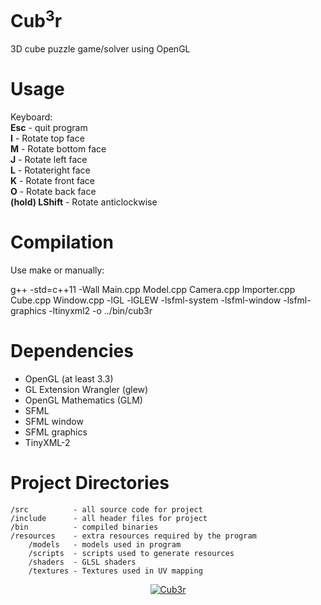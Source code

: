 Cub<sup>3</sup>r
=====

3D cube puzzle game/solver using OpenGL


Usage
=====

Keyboard:  
**Esc** - quit program  
**I** - Rotate top face  
**M** - Rotate bottom face  
**J** - Rotate left face  
**L** - Rotateright face  
**K** - Rotate front face  
**O** - Rotate back face  
**(hold) LShift** - Rotate anticlockwise  


Compilation
===========

Use make or manually: 

g++ -std=c++11 -Wall Main.cpp Model.cpp Camera.cpp Importer.cpp Cube.cpp Window.cpp -lGL -lGLEW -lsfml-system -lsfml-window -lsfml-graphics -ltinyxml2 -o ../bin/cub3r


Dependencies
============
* OpenGL (at least 3.3)
* GL Extension Wrangler (glew)
* OpenGL Mathematics (GLM)
* SFML
* SFML window
* SFML graphics
* TinyXML-2


Project Directories
===================
    /src          - all source code for project
    /include      - all header files for project
    /bin          - compiled binaries
    /resources    - extra resources required by the program
        /models   - models used in program
        /scripts  - scripts used to generate resources
        /shaders  - GLSL shaders
        /textures - Textures used in UV mapping


<div align="center"><a href="https://github.com/mdq3/cub3r"><img src="https://i.imgur.com/psNMmPN.png?1" alt="Cub3r" /></a></div>
